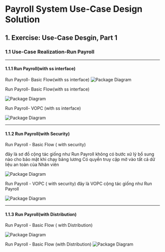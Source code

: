 # Payroll System Use-Case Design Solution
## 1. Exercise: Use-Case Desgin, Part 1
### 1.1 Use-Case Realization-Run Payroll
---
#### 1.1.1 Run Payroll(with ss interface)
Run Payroll- Basic Flow(with ss interface)
![Package Diagram](https://www.planttext.com/api/plantuml/png/Z9HBJiCm48RtESMegrQ2IAL09HPGKR5WrKfmWQdZ4gkn7JcEKCx6WYDn1Mp7piDffQwY6V_Vl9M_dzzDfL7fcXS94YqLp3wQIbE-BIGvpG0h6DX9QQICi1A53a9mB_0kD5L793HckeSnlCT6oQBOIg7jboh7JRnZw8sNXMnecoCOOyaduvIWofma657gMf4SAmexbOMytkKyaq99JlqiWX595BDDHZFmthv_Fr_l7sgI33KUR4cpLnGdFpwdi7Ph1dwWY3BssZvfCbW5t3wVtGmymJ85TmVpHN9MOSZ9RXncG5KBADj7WqzbXWsxyiWIM6MH39ihYJluejeYW5pMmjRPAOowstIGcnGMqC7Dn576p6Zf7TXcskzQv2LYuhBI5H0iI5sWfllBtOIxyTWg1QAeGURVJEU-fUi6SHy6mQavFKvrBhEBMQCBz24UKYZjopnKPV1OsTCTj0pOTOK-fgxIWxrMF_spM7-q7boRKwGYQqcjK5Jcy9aKNRatVT15Ci17mUAcrxP-5tSOSf5iZCl-_Fu1003__mC0)


Run Payroll- Basic Flow(with ss interface)

![Package Diagram](https://www.planttext.com/api/plantuml/png/Z9HBJiCm48RtFiMegqO2f88G4Wkeg5XqrKZb0fRZjbOTEx8TKCx6WYDn1Vp8vDLKOjNCpF_D_9uw-Vt-MLj7ZQjBIGXbJXjOx1lhU0aRgTbv0TH2IiGODRaHod4Jo-qpbjweEhT8B8SuXOGmhPpH4cV4bji07oZZqrbTeSToslXVkKcnH0FJR0ziexazDv-Y7J3A484plBGtceH3urmvuPfeW9ruknSCkceWjkgWJKcTqAex_Y3NTweDEr7BTwR0OmmpdUv3b9nHKqG91btrlQoaRdWw6WQ43BO8jxSlirk5PrZTGVptbncPLGJqOhcHMu6f5LIfvd5oAGimEagCfuGDK46RPVRwF-OUZjm526YfQnMyTeeWnvMWt0y9WCEqyBkVCgDDTs2QbE_caVarUEm169MibjJnF9phsYxmjhIWnmpt37m9TyAp7QIcBhlIO7HpsowFK8Na4flVmDxvn34ZOtKqaDvJ9FsY4dlLyU0DQA4dA7YbhHWEd5nmFtc0XJQNNVneorK1pb1b_MV3Oy75skV2X-WF003__mC0)


Run Payroll- VOPC (with ss interface)

![Package Diagram](https://www.planttext.com/api/plantuml/png/Z5NDRjGm4BxdAKQzi22sPQyh90ehfFRKLSiBJEqfiTO_aUrGHT0duy0ZyGhOJkBQsHmu9VxcypUVPvp9tzz_hfr7wtibc-OD72Gw1u-crnpjqB2qV1YS9tMGXfrkjIVxX8pWPmDmTGLfy-Pjyp9nZpXO8-N1Q1-VP6UYxJLqOx2aMn4LpsIxY1UyBwXFeusSc3I7nm23jwWTCY-CtlYMWWFM4Zl17kRNzn3mA76hdqmK9Us57-3Yg-ga6OWk01tCYvG1D2gAJvfHmUCoPHH19YwSOG9biC9w6_Lqhnx9nWXoRicv-DgrHbCH8eL2fW0EAXW1HRurV3oLS17cE7mAXq_8T_8H0bIXANw15llBI3PPWi6ZZNGl536qUGD3oNg9FXPkKnO7larCIEN9grIUrlJMmREn9-BJOQ0ZA-Q3EFn1PVOvQsMhxtZ8Mpegii_DIybpKrFoiHQJVKj1O_CiV3lXfSfDi2c7giqrz7eQETm7eUpu9aELhGUKQ0NnId89JYwrxb6cs91bFnTW9NmmIWddmYLUYAy5nWGiHohdnzwo5XtTMKxM5KquLFmgUxLdh7Y9p1zTxEJnRkxXIvmOznJkJf1qhUXSipegjjlpiR27tNRNd4-Bo5tEX3rykBpSmJOzrlSKy-4_sCM8UEM-M-VcajVS30TA_ZB2eTRYHRhp-CTVWR6uauleyderP_SjqTOkIhDwUwAdghtPsAvfhiDWZN-3Vm000F__0m00)
 
 ----
 #### 1.1.2 Run Payroll(with Security)
 Run Payroll - Basic Flow ( with security)

đây là sơ đồ cộng tác giống như Run Payroll 
không có bước xử lý bổ sung nào cho bảo mật khi chạy bảng lương 
Có quyền truy cập mở vào tất cả dữ liệu an toàn của Nhân viên

![Package Diagram](https://www.planttext.com/api/plantuml/png/Z9HBJiCm48RtFiMegqO2f88G4Wkeg5XqrKZb0fRZjbOTEx8TKCx6WYDn1Vp8vDLKOjNCpF_D_9uw-Vt-MLj7ZQjBIGXbJXjOx1lhU0aRgTbv0TH2IiGODRaHod4Jo-qpbjweEhT8B8SuXOGmhPpH4cV4bji07oZZqrbTeSToslXVkKcnH0FJR0ziexazDv-Y7J3A484plBGtceH3urmvuPfeW9ruknSCkceWjkgWJKcTqAex_Y3NTweDEr7BTwR0OmmpdUv3b9nHKqG91btrlQoaRdWw6WQ43BO8jxSlirk5PrZTGVptbncPLGJqOhcHMu6f5LIfvd5oAGimEagCfuGDK46RPVRwF-OUZjm526YfQnMyTeeWnvMWt0y9WCEqyBkVCgDDTs2QbE_caVarUEm169MibjJnF9phsYxmjhIWnmpt37m9TyAp7QIcBhlIO7HpsowFK8Na4flVmDxvn34ZOtKqaDvJ9FsY4dlLyU0DQA4dA7YbhHWEd5nmFtc0XJQNNVneorK1pb1b_MV3Oy75skV2X-WF003__mC0)



  Run Payroll - VOPC ( with security)
đây là VOPC cộng tác giống như Run Payroll 

![Package Diagram](https://www.planttext.com/api/plantuml/png/Z5NDRjGm4BxdAKQzi22sPQyh90ehfFRKLSiBJEqfiTO_aUrGHT0duy0ZyGhOJkBQsHmu9VxcypUVPvp9tzz_hfr7wtibc-OD72Gw1u-crnpjqB2qV1YS9tMGXfrkjIVxX8pWPmDmTGLfy-Pjyp9nZpXO8-N1Q1-VP6UYxJLqOx2aMn4LpsIxY1UyBwXFeusSc3I7nm23jwWTCY-CtlYMWWFM4Zl17kRNzn3mA76hdqmK9Us57-3Yg-ga6OWk01tCYvG1D2gAJvfHmUCoPHH19YwSOG9biC9w6_Lqhnx9nWXoRicv-DgrHbCH8eL2fW0EAXW1HRurV3oLS17cE7mAXq_8T_8H0bIXANw15llBI3PPWi6ZZNGl536qUGD3oNg9FXPkKnO7larCIEN9grIUrlJMmREn9-BJOQ0ZA-Q3EFn1PVOvQsMhxtZ8Mpegii_DIybpKrFoiHQJVKj1O_CiV3lXfSfDi2c7giqrz7eQETm7eUpu9aELhGUKQ0NnId89JYwrxb6cs91bFnTW9NmmIWddmYLUYAy5nWGiHohdnzwo5XtTMKxM5KquLFmgUxLdh7Y9p1zTxEJnRkxXIvmOznJkJf1qhUXSipegjjlpiR27tNRNd4-Bo5tEX3rykBpSmJOzrlSKy-4_sCM8UEM-M-VcajVS30TA_ZB2eTRYHRhp-CTVWR6uauleyderP_SjqTOkIhDwUwAdghtPsAvfhiDWZN-3Vm000F__0m00)

 ---
#### 1.1.3 Run Payroll(with Distribution)
 Run Payroll - Basic Flow ( with Distribution)

![Package Diagram](https://www.planttext.com/api/plantuml/png/Z9HBRi8m48RtESM85KXj9A2qKXSjAke2gIgez0A3Oy0YiIF7KPMpTT4ZzGgr7JiF0nKhcF7_pHj-lt_cXKAfoYoDa2WXOR2f2aMpHIh8SG1OGCUESYrbXEN8bHU2VO4bLrJkaD2GQHxwy3jcZE-jkFxQVrwkiP8YJHU2A_D9fPMUkllOQvQdeg9r4TxeIpvPHWdAn4gyqPUiIqaEM51OoSGbzYxh2THOaGDrm_96897CJ24OalEs0t8BSFwk9afGuTQKD7X1VdJpjGfZrwRdEueWOwjjaqQTNS7jqzdLmIECOx27CXn5PnMQhFTejLhz9iInp8SRfJlONuPEDse3J6BuABaP9nYlpdf6g76_OmUDWHMGQoZ1wbfc0dkgB8IPABdfi55eTNCZNgwJ641vD-Cx4JAzSsd0EjDwLIFF0HEM5K-1O4hA51LT_zEEFpd7JMCWacfc-CNKmVLqvIZk_2Wogiyse-eWaijvW_DrYv_5a9kNeQzh59qeMzebdfcBgR4hIxsFRQrRS-jk0-UvzkOT-Q0lcVAaHfL4NkZV3HEyAVYcZJgAEdWlMBzj4tNiudP3ZgAvTfa_rpy0003__mC0)

 Run Payroll - Basic Flow (with Distribution)
![Package Diagram](https://www.planttext.com/api/plantuml/png/Z9HBQiCm48RtFiMGbGDD82cbq4LR6he8bCQGNa38IY8YIqQMMtosBdgaNg4ZoMCxYGCbYtXc_czUilpx_SEuCnOcswPoee2LClmu0LP1T0GxQJMPbTe96yBjCuLUc3wsI0XxEvf9mersrYYg4LAkFRnZN9pNwW8zziuAgVT161_xKCOQ_5UhQ2lgxTpR0-lGzrROJzdMFl4aaigZj9yX2eSp2UsaQq83_23QbP7HHJsnrZjZ2-QaqTrc1hu-KstvWLLYOtCQO-ZfT1-o49pPF4Z8wAAlHQbC8-9eP2J9OC4mcpsEBXmUO367oZ7hqcaoga0oda3GelhDc6DTfbk7EznVWv2wE96GO0csrb366DPCBcKUfZ4YCr-0h3oKioQTFlsFMS9UE0y1Aqoj_O2TmijfZoJ78Xvmv9PuOEVCoV5qOAoKRSQHyJNWxnOuKxnMp8dCptLj5_IAjI1YLY03Nz8TQBQTCinDhoGuUTtRB7TGUcTAoM-03lHK7Hg8zvv8N5HahtOyk3OjT0-vA4qbXmNFRWLM7c0-pMKMB5q9dOEpJ5Vu6KBCT_6ClhfGVm000F__0m00)
 
